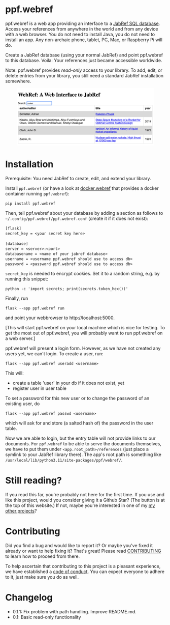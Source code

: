 # ppf.webref

ppf.webref is a web app providing an interface to a [JabRef SQL
database](https://docs.jabref.org/collaborative-work/sqldatabase).
Access your references from anywhere in the world and from any device with a
web browser. You do not need to install Java, you do not need to install an
app. Any non-archaic phone, tablet, PC, Mac, or Raspberry Pi will do.

Create a JabRef database (using your normal JabRef) and point ppf.webref to
this database. Voila: Your references just became accessible worldwide.

Note: ppf.webref provides *read-only* access to your library. To add, edit, or
delete entries from your library, you still need a standard JabRef installation
somewhere.

<p align="middle">
<img alt="Screenshot" src="imgs/webref_screenshot.png" height=180>
</p>


# Installation

Prerequisite: You need JabRef to create, edit, and extend your library.

Install `ppf.webref` (or have a look at
[docker.webref](https://github.com/adrianschlatter/docker.webref) that provides
a docker container running `ppf.webref`):

```shell
pip install ppf.webref
```

Then, tell ppf.webref about your database by adding a section as follows to
`~/.config/ppf.webref/ppf.webref.conf` (create it if it does not exist):

```
[flask]
secret_key = <your secret key here>

[database]
server = <server>:<port>
databasename = <name of your jabref database>
username = <username ppf.webref should use to access db>
password = <password ppf.webref should use to access db>
```

`secret_key` is needed to encrypt cookies. Set it to a random string, e.g. by
running this snippet:

```shell
python -c 'import secrets; print(secrets.token_hex())'
```

Finally, run

```shell
flask --app ppf.webref run
```

and point your webbrowser to http://localhost:5000.

[This will start ppf.webref on your local machine which is nice for testing.
To get the most out of ppf.webref, you will probably want to run ppf.webref on
a web server.]

ppf.webref will present a login form. However, as we have not created any users
yet, we can't login. To create a user, run:

```shell
flask --app ppf.webref useradd <username>
```

This will:

* create a table 'user' in your db if it does not exist, yet
* register user <username> in user table

To set a password for this new user or to change the password of an existing
user, do

```shell
flask --app ppf.webref passwd <username>
```

which will ask for and store (a salted hash of) the password in the
user table.

Now we are able to login, but the entry table will not provide links to our
documents. For `ppf.webref` to be able to serve the documents themselves, we
have to put them under `<app.root_path>/references` (just place a symlink to
your JabRef library there). The app's root path is something like
`/usr/local/lib/python3.11/site-packages/ppf/webref/`.


# Still reading?

If you read this far, you're probably not here for the first time. If you use
and like this project, would you consider giving it a Github Star? (The button
is at the top of this website.) If not, maybe you're interested in one of my
[my other
projects](https://github.com/adrianschlatter/ppf.sample/blob/develop/docs/list_of_projects.md)?


# Contributing

Did you find a bug and would like to report it? Or maybe you've fixed it
already or want to help fixing it? That's great! Please read
[CONTRIBUTING](./CONTRIBUTING.md) to learn how to proceed from there.

To help ascertain that contributing to this project is a pleasant experience,
we have established a [code of conduct](./CODE_OF_CONDUCT.md). You can expect
everyone to adhere to it, just make sure you do as well.


# Changelog

* 0.1.1: Fix problem with path handling. Improve README.md.
* 0.1: Basic read-only functionality
